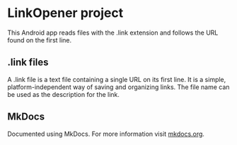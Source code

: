 # LinkOpener project

This Android app reads files with the .link extension and follows the URL found on the first line.

## .link files

A .link file is a text file containing a single URL on its first line. It is a simple, platform-independent way of saving and organizing links. The file name can be used as the description for the link.

## MkDocs

Documented using MkDocs. For more information visit [mkdocs.org](http://mkdocs.org).
